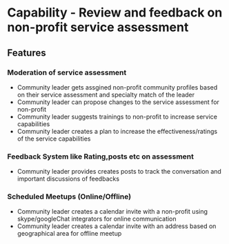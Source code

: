 # Capability - Review and feedback on non-profit service assessment

## Features

### Moderation of service assessment
  - Community leader gets assgined non-profit community profiles based on their service assessment and specialty match of the leader
  - Community leader can propose changes to the service assessment for non-profit 
  - Community leader suggests trainings to non-profit to increase service capabilities
  - Community leader creates a plan to increase the effectiveness/ratings of the service capabilities

### Feedback System like Rating,posts etc on assessment
  - Community leader provides creates posts to track the conversation and important discussions of feedbacks

### Scheduled Meetups (Online/Offline)
  - Community leader creates a calendar invite with a non-profit using skype/googleChat integrators for online communication
  - Community leader creates a calendar invite with an address based on geographical area for offline meetup
